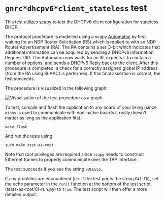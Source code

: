 # `gnrc*dhcpv6*client_stateless` test

This test utilizes [scapy] to test the DHCPv6 client configuration for
stateless DHCP.

The protocol procedure is modelled using a scapy [Automaton] by first waiting for an
NDP Router Solicitation (RS) which is replied to with an NDP Router Advertisement (RA).
The RA contains a set O-bit which indicates that additional information can be acquired by sending
a DHCPv6 Information Request (IR). The Automaton now waits for an IR, expects it to contain a
number of options, and sends a DHCPv6 Reply back to the client.
After this procedure is completed, a check for a correctly assigned global IP address (from the RA
using SLAAC) is performed. If this final assertion is correct, the test succeeds.

The procedure is visualized in the following graph:

![Visualization of the test procedure as a graph.](./test-graph.svg)

To test, compile and flash the application to any board of your liking (since
`ethos` is used to communicate with non-native boards it really doesn't matter
as long as the application fits).

```
make flash
```

And run the tests using

```
sudo make test-as-root
```

Note that root privileges are required since `scapy` needs to construct Ethernet
frames to properly communicate over the TAP interface.

The test succeeds if you see the string `SUCCESS`.

If any problems are encountered (i.e. if the test prints the string `FAILED`),
set the echo parameter in the `run()` function at the bottom of the test script
(tests-as-root/01-run.py) to `True`. The test script will then offer a more detailed
output.

[scapy]: https://scapy.readthedocs.io/en/latest/
[Automaton]: https://scapy.readthedocs.io/en/latest/api/scapy.automaton.html
